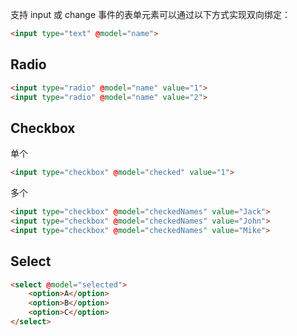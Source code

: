 支持 input 或 change 事件的表单元素可以通过以下方式实现双向绑定：

```html
<input type="text" @model="name">
```

## Radio

```html
<input type="radio" @model="name" value="1">
<input type="radio" @model="name" value="2">
```

## Checkbox

单个

```html
<input type="checkbox" @model="checked" value="1">
```

多个

```html
<input type="checkbox" @model="checkedNames" value="Jack">
<input type="checkbox" @model="checkedNames" value="John">
<input type="checkbox" @model="checkedNames" value="Mike">
```

## Select

```html
<select @model="selected">
    <option>A</option>
    <option>B</option>
    <option>C</option>
</select>
```
